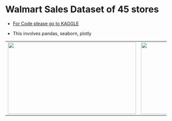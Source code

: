 # Walmart Sales Dataset of 45 stores
* [For Code please go to KAGGLE](https://www.kaggle.com/code/mazhar01/walmart-sales-dataset-of-45-stores)
- This involves pandas, seaborn, plotly

<table style="width:100%">
  <tr>
    <td><img src="https://i.imgur.com/fnhCve6.jpg" width="400px" height=225px/></td>
    <td><img src="https://i.imgur.com/G45d60m.jpg" width="400px" height=225px/></td>
    <td><img src="https://i.imgur.com/CQmLdJq.jpg" width="400px" height=225px/></td>
  </tr>
</table>

